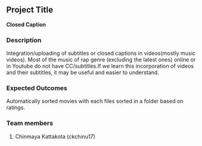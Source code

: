 ## Project Title

**Closed Caption**

### Description
Integration/uploading of subtitles or closed captions in videos(mostly music videos). Most of the music of rap genre (excluding the latest ones) online or in Youtube do not have CC/subtitles.If we learn this incorporation of videos and their subtitles, it may be useful and easier to understand.

### Expected Outcomes
Automatically sorted movies with each files sorted in a folder based on ratings.

### Team members
1. Chinmaya Kattakota (ckchinu17)
